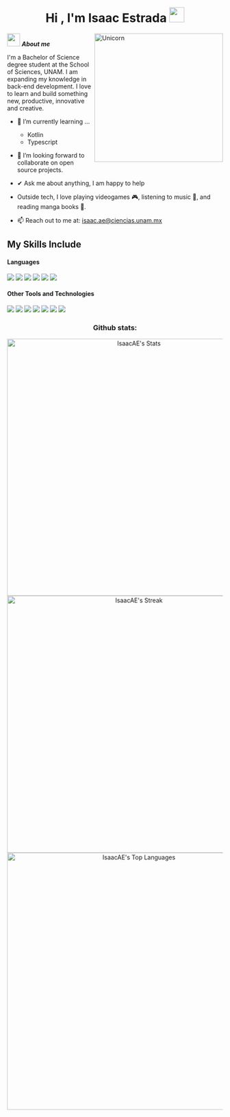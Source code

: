 <h1 align="center"><b>Hi , I'm Isaac Estrada </b><img src="https://media.giphy.com/media/hvRJCLFzcasrR4ia7z/giphy.gif" width="35"></h1>
<!--  -->
<img align="right" width=300px alt="Unicorn" src="https://media.giphy.com/media/3og0IzmNRKeE655Ioo/giphy.gif?cid=790b7611tfq4iqxgud5qq1y7hpuynulz9owy7t5iluiugnzd&ep=v1_gifs_search&rid=giphy.gif&ct=g" />

<img src="https://media.giphy.com/media/ObNTw8Uzwy6KQ/giphy.gif" width="30px">&nbsp;***About me***

I'm a Bachelor of Science degree student at the School of Sciences, UNAM. I am expanding my knowledge in back-end development. I love to learn and build something new, productive, innovative and creative.
- 🌱 I’m currently learning ...
  - Kotlin
  - Typescript
- 👯 I’m looking forward to collaborate on open source projects.
- ✔ Ask me about anything, I am happy to help<br>
- Outside tech, I love playing videogames 🎮, listening to music 🎵, and reading manga books 📖.

- 📫 Reach out to me at: <a href="isaac.ae@ciencias.unam.mx">isaac.ae@ciencias.unam.mx</a>

## My Skills Include

<h4> Languages </h4>
<span> 
  
  <img src="https://img.shields.io/badge/JavaScript-F7DF1E?style=for-the-badge&logo=javascript&logoColor=black">
<img src="https://img.shields.io/badge/Java-ED8B00?style=for-the-badge&logo=java&logoColor=white">
<img src="https://img.shields.io/badge/Prolog-74283C?style=for-the-badge&logo=swi-prolog&logoColor=white">
  <img src="https://img.shields.io/badge/python-3670A0?style=for-the-badge&logo=python&logoColor=ffdd54">
<img src="https://img.shields.io/badge/haskell-5D4F85?style=for-the-badge&logo=haskell&logoColor=white">
<img src="https://img.shields.io/badge/R-276DC3?style=for-the-badge&logo=r&logoColor=white">


  
 


</span>


<h4> Other Tools and Technologies </h4>
<span>
  <img src="https://img.shields.io/badge/Git-F05032?style=for-the-badge&logo=git&logoColor=white">
 <img src="https://img.shields.io/badge/Debian-A81D33?style=for-the-badge&logo=debian&logoColor=white">
 <img src="https://img.shields.io/badge/HTML5-E34F26?style=for-the-badge&logo=html5&logoColor=white">
  <img src="https://img.shields.io/badge/CSS3-1572B6?style=for-the-badge&logo=css3&logoColor=white">
<img src="https://img.shields.io/badge/MySQL-4479A1?style=for-the-badge&logo=mysql&logoColor=white">
<img src="https://img.shields.io/badge/React-61DAFB?style=for-the-badge&logo=react&logoColor=black">
<img src="https://img.shields.io/badge/Flask-000000?style=for-the-badge&logo=flask&logoColor=white">




<div align="center">

### Github stats:

<img src="https://github-readme-stats.vercel.app/api?username=IsaacAE&theme=gotham&show_icons=true&hide_border=false&count_private=true" alt="IsaacAE's Stats" width="600">

<img src="https://github-readme-streak-stats.herokuapp.com/?user=IsaacAE&theme=gotham&hide_border=false" alt="IsaacAE's Streak" width="600">

<img src="https://github-readme-stats.vercel.app/api/top-langs/?username=IsaacAE&theme=gotham&show_icons=true&hide_border=false&layout=compact" alt="IsaacAE's Top Languages" width="600">

</div>


